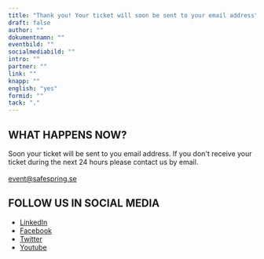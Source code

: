 ```yaml
---
title: "Thank you! Your ticket will soon be sent to your email address"
draft: false
author: ""
dokumentnamn: ""
eventbild: ""
socialmediabild: ""
intro: ""
partner: ""
link: ""
knapp: ""
english: "yes"
formid: ""
tack: "."
---
```


## WHAT HAPPENS NOW?
Soon your ticket will be sent to you email address. If you don't receive your ticket during the next 24 hours please contact us by email.<br><br>
<a href="mailto:event@safespring.se" id="text-button">event@safespring.se</a>



## FOLLOW US IN SOCIAL MEDIA
- <a href="https://www.linkedin.com/company/safespring/">LinkedIn</a>
- <a href="https://www.facebook.com/Safespring-147994442601302/">Facebook</a>
- <a href="https://twitter.com/safespring">Twitter</a>
- <a href="https://www.youtube.com/channel/UCvMh9YaZWGixXoIwZRRUU8A">Youtube</a>
